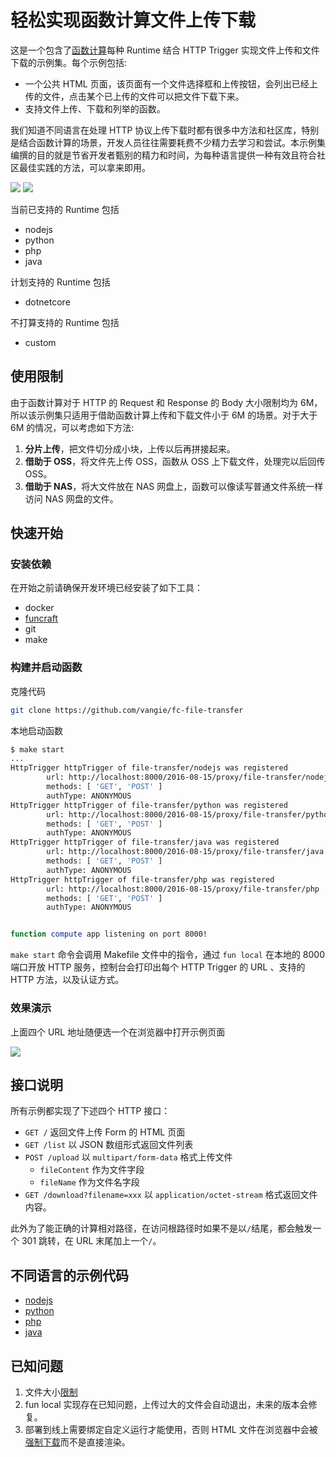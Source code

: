 # 轻松实现函数计算文件上传下载

这是一个包含了[函数计算](https://statistics.functioncompute.com/?title=%E8%BD%BB%E6%9D%BE%E5%AE%9E%E7%8E%B0%E5%87%BD%E6%95%B0%E8%AE%A1%E7%AE%97%E6%96%87%E4%BB%B6%E4%B8%8A%E4%BC%A0%E4%B8%8B%E8%BD%BD&author=%E5%80%9A%E8%B4%A4&src=article&url=http%3A%2F%2Ffc.console.aliyun.com%2F%3Ffctraceid%3DYXV0aG9yJTNEJUU1JTgwJTlBJUU4JUI0JUE0JTI2dGl0bGUlM0QlRTglQkQlQkIlRTYlOUQlQkUlRTUlQUUlOUUlRTclOEUlQjAlRTUlODclQkQlRTYlOTUlQjAlRTglQUUlQTElRTclQUUlOTclRTYlOTYlODclRTQlQkIlQjYlRTQlQjglOEElRTQlQkMlQTAlRTQlQjglOEIlRTglQkQlQkQ%3D)每种 Runtime 结合 HTTP Trigger 实现文件上传和文件下载的示例集。每个示例包括:

* 一个公共 HTML 页面，该页面有一个文件选择框和上传按钮，会列出已经上传的文件，点击某个已上传的文件可以把文件下载下来。
* 支持文件上传、下载和列举的函数。

我们知道不同语言在处理 HTTP 协议上传下载时都有很多中方法和社区库，特别是结合函数计算的场景，开发人员往往需要耗费不少精力去学习和尝试。本示例集编撰的目的就是节省开发者甄别的精力和时间，为每种语言提供一种有效且符合社区最佳实践的方法，可以拿来即用。

![](https://img.alicdn.com/tfs/TB1b4IzubY1gK0jSZTEXXXDQVXa-773-593.png)
![](https://data-analysis.cn-shanghai.log.aliyuncs.com/logstores/article-logs/track_ua.gif?APIVersion=0.6.0&title=%E8%BD%BB%E6%9D%BE%E5%AE%9E%E7%8E%B0%E5%87%BD%E6%95%B0%E8%AE%A1%E7%AE%97%E6%96%87%E4%BB%B6%E4%B8%8A%E4%BC%A0%E4%B8%8B%E8%BD%BD&author=%E5%80%9A%E8%B4%A4&src=article)

当前已支持的 Runtime 包括

* nodejs
* python
* php
* java

计划支持的 Runtime 包括

* dotnetcore

不打算支持的 Runtime 包括

* custom

## 使用限制

由于函数计算对于 HTTP 的 Request 和 Response 的 Body 大小限制均为 6M，所以该示例集只适用于借助函数计算上传和下载文件小于 6M 的场景。对于大于 6M 的情况，可以考虑如下方法:

1. **分片上传**，把文件切分成小块，上传以后再拼接起来。
2. **借助于 OSS**，将文件先上传 OSS，函数从 OSS 上下载文件，处理完以后回传 OSS。
3. **借助于 NAS**，将大文件放在 NAS 网盘上，函数可以像读写普通文件系统一样访问 NAS 网盘的文件。

## 快速开始

### 安装依赖

在开始之前请确保开发环境已经安装了如下工具：

* docker
* [funcraft](https://github.com/alibaba/funcraft/blob/master/docs/usage/installation-zh.md)
* git
* make

### 构建并启动函数

克隆代码

```bash
git clone https://github.com/vangie/fc-file-transfer
```

本地启动函数

```bash
$ make start
...
HttpTrigger httpTrigger of file-transfer/nodejs was registered
        url: http://localhost:8000/2016-08-15/proxy/file-transfer/nodejs
        methods: [ 'GET', 'POST' ]
        authType: ANONYMOUS
HttpTrigger httpTrigger of file-transfer/python was registered
        url: http://localhost:8000/2016-08-15/proxy/file-transfer/python
        methods: [ 'GET', 'POST' ]
        authType: ANONYMOUS
HttpTrigger httpTrigger of file-transfer/java was registered
        url: http://localhost:8000/2016-08-15/proxy/file-transfer/java
        methods: [ 'GET', 'POST' ]
        authType: ANONYMOUS
HttpTrigger httpTrigger of file-transfer/php was registered
        url: http://localhost:8000/2016-08-15/proxy/file-transfer/php
        methods: [ 'GET', 'POST' ]
        authType: ANONYMOUS


function compute app listening on port 8000!
```

`make start` 命令会调用 Makefile 文件中的指令，通过 `fun local` 在本地的 8000 端口开放 HTTP 服务，控制台会打印出每个 HTTP Trigger 的 URL 、支持的 HTTP 方法，以及认证方式。

### 效果演示

上面四个 URL 地址随便选一个在浏览器中打开示例页面

![](https://img.alicdn.com/tfs/TB1SCQxukT2gK0jSZFkXXcIQFXa-839-479.gif)

## 接口说明

所有示例都实现了下述四个 HTTP 接口：

* `GET /` 返回文件上传 Form 的 HTML 页面
* `GET /list` 以 JSON 数组形式返回文件列表
* `POST /upload` 以 `multipart/form-data` 格式上传文件
  * `fileContent` 作为文件字段
  * `fileName` 作为文件名字段
* `GET /download?filename=xxx` 以 `application/octet-stream` 格式返回文件内容。

此外为了能正确的计算相对路径，在访问根路径时如果不是以`/`结尾，都会触发一个 301 跳转，在 URL 末尾加上一个`/`。

## 不同语言的示例代码

* [nodejs](https://github.com/vangie/fc-file-transfer/blob/master/nodejs/index.js)
* [python](https://github.com/vangie/fc-file-transfer/blob/master/python/index.py)
* [php](https://github.com/vangie/fc-file-transfer/blob/master/php/index.php)
* [java](https://github.com/vangie/fc-file-transfer/blob/master/java/src/main/java/example/App.java)

## 已知问题

1. 文件大小[限制](#使用限制)
2. fun local 实现存在已知问题，上传过大的文件会自动退出，未来的版本会修复。
3. 部署到线上需要绑定自定义运行才能使用，否则 HTML 文件在浏览器中会被[强制下载](https://help.aliyun.com/knowledge_detail/56103.html#HTTP-Trigger-compulsory-header)而不是直接渲染。
